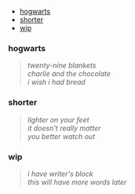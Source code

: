 <!-- Don't forget to add double-spaces for the lines you want to break -->
<!-- Also, I love you -->
* [hogwarts](#hogwarts)  
* [shorter][linked-baby]  
* [wip](#wip)

### hogwarts  
>_twenty-nine blankets_  
_charlie and the chocolate_  
_i wish i had bread_

### shorter
>_lighter on your feet_  
_it doesn't really matter_  
_you better watch out_

### wip
>_i have writer's block_  
_this will have more words later_  


[linked-baby]: #shorter